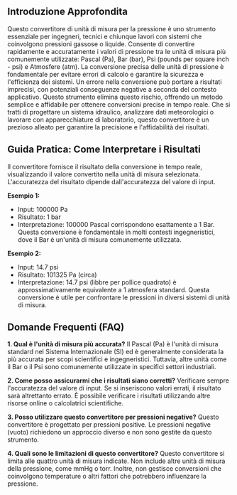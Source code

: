 ## Introduzione Approfondita

Questo convertitore di unità di misura per la pressione è uno strumento essenziale per ingegneri, tecnici e chiunque lavori con sistemi che coinvolgono pressioni gassose o liquide.  Consente di convertire rapidamente e accuratamente i valori di pressione tra le unità di misura più comunemente utilizzate: Pascal (Pa), Bar (bar), Psi (pounds per square inch - psi) e Atmosfere (atm). La conversione precisa delle unità di pressione è fondamentale per evitare errori di calcolo e garantire la sicurezza e l'efficienza dei sistemi.  Un errore nella conversione può portare a risultati imprecisi, con potenziali conseguenze negative a seconda del contesto applicativo. Questo strumento elimina questo rischio, offrendo un metodo semplice e affidabile per ottenere conversioni precise in tempo reale.  Che si tratti di progettare un sistema idraulico, analizzare dati meteorologici o lavorare con apparecchiature di laboratorio, questo convertitore è un prezioso alleato per garantire la precisione e l'affidabilità dei risultati.

## Guida Pratica: Come Interpretare i Risultati

Il convertitore fornisce il risultato della conversione in tempo reale, visualizzando il valore convertito nella unità di misura selezionata.  L'accuratezza del risultato dipende dall'accuratezza del valore di input.

**Esempio 1:**
- Input: 100000 Pa
- Risultato: 1 bar
- Interpretazione: 100000 Pascal corrispondono esattamente a 1 Bar.  Questa conversione è fondamentale in molti contesti ingegneristici, dove il Bar è un'unità di misura comunemente utilizzata.

**Esempio 2:**
- Input: 14.7 psi
- Risultato: 101325 Pa (circa)
- Interpretazione: 14.7 psi (libbre per pollice quadrato) è approssimativamente equivalente a 1 atmosfera standard.  Questa conversione è utile per confrontare le pressioni in diversi sistemi di unità di misura.

## Domande Frequenti (FAQ)

**1. Qual è l'unità di misura più accurata?**
Il Pascal (Pa) è l'unità di misura standard nel Sistema Internazionale (SI) ed è generalmente considerata la più accurata per scopi scientifici e ingegneristici. Tuttavia, altre unità come il Bar o il Psi sono comunemente utilizzate in specifici settori industriali.

**2. Come posso assicurarmi che i risultati siano corretti?**
Verificare sempre l'accuratezza del valore di input.  Se si inseriscono valori errati, il risultato sarà altrettanto errato.  È possibile verificare i risultati utilizzando altre risorse online o calcolatrici scientifiche.

**3. Posso utilizzare questo convertitore per pressioni negative?**
Questo convertitore è progettato per pressioni positive.  Le pressioni negative (vuoto) richiedono un approccio diverso e non sono gestite da questo strumento.

**4. Quali sono le limitazioni di questo convertitore?**
Questo convertitore si limita alle quattro unità di misura indicate.  Non include altre unità di misura della pressione, come mmHg o torr.  Inoltre, non gestisce conversioni che coinvolgono temperature o altri fattori che potrebbero influenzare la pressione.